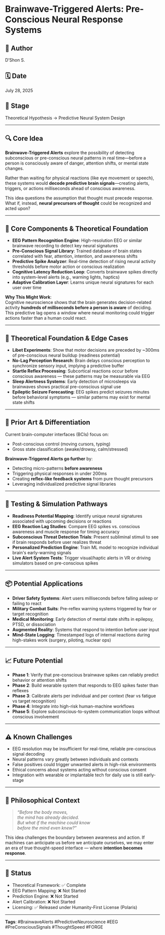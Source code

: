 # Brainwave-Triggered Alerts: Pre-Conscious Neural Response Systems

## 👤 Author
D’Shon S.

## 🗓️ Date
July 28, 2025

## 🌱 Stage
Theoretical Hypothesis → Predictive Neural System Design

---

## 🔍 Core Idea

**Brainwave-Triggered Alerts** explore the possibility of detecting subconscious or pre-conscious neural patterns in real time—before a person is consciously aware of danger, attention shifts, or mental state changes.

Rather than waiting for physical reactions (like eye movement or speech), these systems would **decode predictive brain signals**—creating alerts, triggers, or actions milliseconds ahead of conscious awareness.

This idea questions the assumption that thought must precede response. What if, instead, **neural precursors of thought** could be recognized and acted upon?

---

## 🧱 Core Components & Theoretical Foundation

- **EEG Pattern Recognition Engine**: High-resolution EEG or similar brainwave recording to detect key neural signatures
- **Pre-Conscious Signal Library**: Trained database of brain states correlated with fear, attention, intention, and awareness shifts
- **Predictive Spike Analyzer**: Real-time detection of rising neural activity thresholds before motor action or conscious realization
- **Cognitive Latency Reduction Loop**: Converts brainwave spikes directly into system-level alerts (e.g., warning lights, haptics)
- **Adaptive Calibration Layer**: Learns unique neural signatures for each user over time

**Why This Might Work**:  
Cognitive neuroscience shows that the brain generates decision-related activity **hundreds of milliseconds before a person is aware** of deciding. This predictive lag opens a window where neural monitoring could trigger actions faster than a human could react.

---

## 🌌 Theoretical Foundation & Edge Cases

- **Libet Experiments**: Show that motor decisions are preceded by ~300ms of pre-conscious neural buildup (readiness potential)
- **No-Lag Perception Research**: Brain delays conscious perception to synchronize sensory input, implying a predictive buffer
- **Startle Reflex Processing**: Subcortical reactions occur before conscious awareness — these patterns may be measurable via EEG
- **Sleep Alertness Systems**: Early detection of microsleeps via brainwaves shows practical pre-conscious signal use
- **Epileptic Seizure Forecasting**: EEG spikes predict seizures minutes before behavioral symptoms — similar patterns may exist for mental state shifts

---

## 🔬 Prior Art & Differentiation

Current brain-computer interfaces (BCIs) focus on:
- Post-conscious control (moving cursors, typing)
- Gross state classification (awake/drowsy, calm/stressed)

**Brainwave-Triggered Alerts go further** by:
- Detecting micro-patterns **before awareness**
- Triggering physical responses in under 200ms
- Creating **reflex-like feedback systems** from pure thought precursors
- Leveraging individualized predictive signal libraries

---

## 🧪 Testing & Simulation Pathways

- **Readiness Potential Mapping**: Identify unique neural signatures associated with upcoming decisions or reactions
- **EEG Reaction Lag Studies**: Compare EEG spikes vs. conscious awareness and muscle response for timing accuracy
- **Subconscious Threat Detection Trials**: Present subliminal stimuli to see if brain responds before user realizes threat
- **Personalized Prediction Engine**: Train ML model to recognize individual brain's early-warning signals
- **Live Alert System Tests**: Trigger visual/haptic alerts in VR or driving simulators based on pre-conscious spikes

---

## 📦 Potential Applications

- **Driver Safety Systems**: Alert users milliseconds before falling asleep or failing to react
- **Military Combat Suits**: Pre-reflex warning systems triggered by fear or target recognition
- **Medical Monitoring**: Early detection of mental state shifts in epilepsy, PTSD, or dissociation
- **Augmented Reality**: Systems that respond to intention before user input
- **Mind-State Logging**: Timestamped logs of internal reactions during high-stakes work (surgery, piloting, nuclear ops)

---

## 📈 Future Potential

- **Phase 1**: Verify that pre-conscious brainwave spikes can reliably predict behavior or attention shifts
- **Phase 2**: Build wearable system that responds to EEG spikes faster than reflexes
- **Phase 3**: Calibrate alerts per individual and per context (fear vs fatigue vs target recognition)
- **Phase 4**: Integrate into high-risk human-machine workflows
- **Phase 5**: Explore subconscious-to-system communication loops without conscious involvement

---

## ⚠️ Known Challenges

- EEG resolution may be insufficient for real-time, reliable pre-conscious signal decoding  
- Neural patterns vary greatly between individuals and contexts  
- False positives could trigger unwanted alerts in high-risk environments  
- Ethical concerns about systems acting without conscious consent  
- Integration with wearable or implantable tech for daily use is still early-stage

---

## 💭 Philosophical Context

> *“Before the body moves,  
> the mind has already decided.  
> But what if the machine could know  
> before the mind even knew?”*

This idea challenges the boundary between awareness and action. If machines can anticipate us before we anticipate ourselves, we may enter an era of true thought-speed interface — where **intention becomes response**.

---

## 🔗 Status

- Theoretical Framework: ✅ Complete  
- EEG Pattern Mapping: ❌ Not Started  
- Prediction Engine: ❌ Not Started  
- Alert Calibration: ❌ Not Started  
- Licensing: ✅ Released under Humanity-First License (Polaris)

---

**Tags**: #BrainwaveAlerts #PredictiveNeuroscience #EEG #PreConsciousSignals #ThoughtSpeed #FORGE
